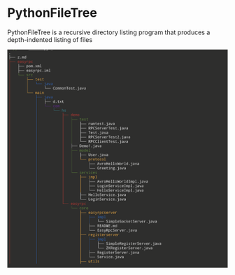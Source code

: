 # PythonFileTree
PythonFileTree is a recursive directory listing program that produces a depth-indented listing of files

![screenshots](https://github.com/Mrhs121/PythonFileTree/blob/main/PythonFileTree_screen.png)
